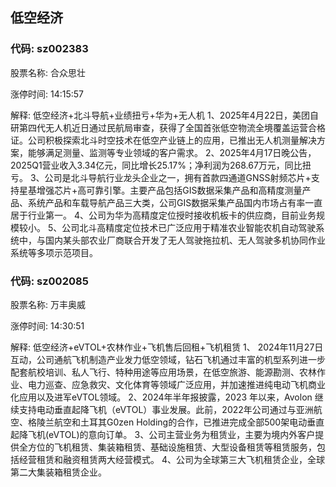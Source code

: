 ## 低空经济

### 代码: sz002383

股票名称: 合众思壮

涨停时间: 14:15:57

解释: 低空经济+北斗导航+业绩扭亏+华为+无人机
1、2025年4月22日，美团自研第四代无人机近日通过民航局审查，获得了全国首张低空物流全境覆盖运营合格证。公司积极探索北斗时空技术在低空产业链上的应用，已推出无人机测量解决方案，能够满足测量、监测等专业领域的客户需求。
2、2025年4月17日晚公告，2025Q1营业收入3.34亿元，同比增长25.17%；净利润为268.67万元，同比扭亏。
3、公司是北斗导航行业龙头企业之一，拥有首款四通道GNSS射频芯片+支持星基增强芯片+高可靠引擎。主要产品包括GIS数据采集产品和高精度测量产品、系统产品和车载导航产品三大类，公司GIS数据采集产品国内市场占有率一直居于行业第一。
4、公司为华为高精度定位授时接收机板卡的供应商，目前业务规模较小。
5、公司北斗高精度定位技术已广泛应用于精准农业智能农机自动驾驶系统中，与国内某头部农业厂商联合开发了无人驾驶拖拉机、无人驾驶多机协同作业系统等多项示范项目。

### 代码: sz002085

股票名称: 万丰奥威

涨停时间: 14:30:51

解释: 低空经济+eVTOL+农林作业+飞机售后回租+飞机租赁
1、 2024年11月27日互动，公司通航飞机制造产业发力低空领域，钻石飞机通过丰富的机型系列进一步配套航校培训、私人飞行、特种用途等应用场景，在低空旅游、能源勘测、农林作业、电力巡查、应急救灾、文化体育等领域广泛应用，并加速推进纯电动飞机商业化应用以及进军eVTOL领域。
2、2024年半年报披露，2023 年以来，Avolon 继续支持电动垂直起降飞机（eVTOL）事业发展。此前，2022年公司通过与亚洲航空、格陵兰航空和土耳其G0zen Holding的合作，已推进完成全部500架电动垂直起降飞机(eVTOL)的意向订单。
3、公司主营业务为租赁业，主要为境内外客户提供全方位的飞机租赁、集装箱租赁、基础设施租赁、大型设备租赁等租赁服务，包括经营租赁和融资租赁两大经营模式。
4、公司为全球第三大飞机租赁企业，全球第二大集装箱租赁企业。

